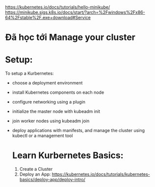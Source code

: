 https://kubernetes.io/docs/tutorials/hello-minikube/
https://minikube.sigs.k8s.io/docs/start/?arch=%2Fwindows%2Fx86-64%2Fstable%2F.exe+download#Service
# Đã học tới Manage your cluster

# Setup:
To setup a Kurbernetes:
- choose a deployment environment
- install Kubernetes components on each node
- configure networking using a plugin
- initialize the master node with kubeadm init
- join worker nodes using kubeadm join
- deploy applications with manifests, and manage the cluster using kubectl or a management tool

  # Learn Kurbernetes Basics:
    1. Create a Cluster
    2. Deploy an App: https://kubernetes.io/docs/tutorials/kubernetes-basics/deploy-app/deploy-intro/
  
